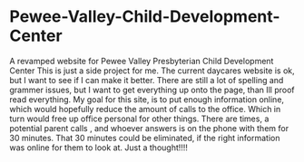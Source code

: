 # Pewee-Valley-Child-Development-Center
A revamped website for Pewee Valley Presbyterian Child Development Center
This is just a side project for me. The current daycares website is ok, but I want to see if I can make it better. There are still a lot of 
spelling and grammer issues, but I want to get everything up onto the page, than Ill proof read everything.
My goal for this site, is to put enough information online, which would hopefully reduce the amount of calls to the office. Which in turn would
free up office personal for other things. There are times, a potential parent calls , and whoever answers is on the phone with them for 30 minutes. 
That 30 minutes could be eliminated, if the right information was online for them to look at. Just a thought!!!!
